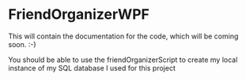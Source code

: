 # FriendOrganizerWPF

This will contain the documentation for the code, which will be coming soon. :-)

You should be able to use the friendOrganizerScript to create my local instance of my SQL database I used for this project
